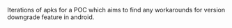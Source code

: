 Iterations of apks for a POC which aims to find any workarounds for version downgrade feature in android.
